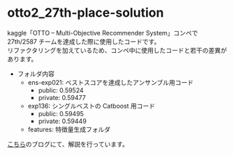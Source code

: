 # otto2_27th-place-solution

kaggle「OTTO – Multi-Objective Recommender System」コンペで 27th/2587 チームを達成した際に使用したコードです。  
リファクタリングを加えているため、コンペ中に使用したコードと若干の差異があります。

- フォルダ内容
  - ens-exp021: ベストスコアを達成したアンサンブル用コード
    - public: 0.59524
    - private: 0.59477
  - exp136: シングルベストの Catboost 用コード
    - public: 0.59495
    - private: 0.59449
  - features: 特徴量生成フォルダ

[こちら](https://kurokurob.hatenablog.com/entry/2023/02/05/154043)のブログにて、解説を行っています。
